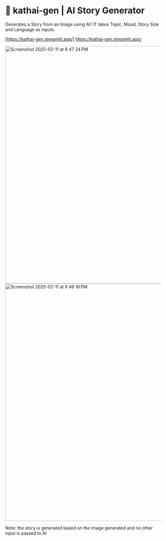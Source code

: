 # 🎨 kathai-gen | AI Story Generator


Generates a Story from an Image using AI!
IT takes Topic, Mood, Story Size and Language as inputs

[https://kathai-gen.streamlit.app/] https://kathai-gen.streamlit.app/


<img width="769" alt="Screenshot 2025-02-11 at 9 47 24 PM" src="https://github.com/user-attachments/assets/df22c848-d133-49ef-a7cb-344e289d411f" />

<img width="769" alt="Screenshot 2025-02-11 at 9 49 16 PM" src="https://github.com/user-attachments/assets/63895ac1-fb2f-4cfd-9659-f0d89937fffa" />



Note: the story is generated based on the image generated and no other input is passed to AI
